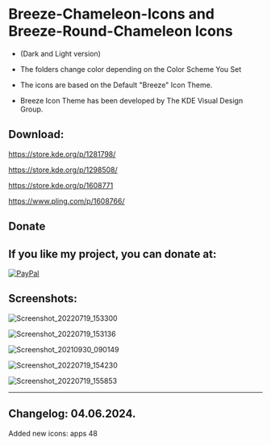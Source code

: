 # Breeze-Chameleon-Icons and Breeze-Round-Chameleon Icons
- (Dark and Light version)

- The folders change color depending on the Color Scheme You Set

- The icons are based on the Default "Breeze" Icon Theme.

- Breeze Icon Theme has been developed by The KDE Visual Design Group.

Download:
----------

https://store.kde.org/p/1281798/

https://store.kde.org/p/1298508/

https://store.kde.org/p/1608771

https://www.pling.com/p/1608766/


<html>
  <head>
    <meta charset="utf-8" />
  </head>
  <body>
    <h2>Donate</h2>
    <h2>If you like my project, you can donate at:</h2>
    <a href="https://www.paypal.com/paypalme/VesnaLazic">
    <img src="PayPal.png" alt="PayPal" />
    </a>
  </body>
</html>



Screenshots:
------------

![Screenshot_20220719_153300](https://user-images.githubusercontent.com/45247573/210135674-994ef61a-0151-4d1b-a52b-ce044f909dba.png)

![Screenshot_20220719_153136](https://user-images.githubusercontent.com/45247573/210135688-216c7e57-20d3-44d1-a8c0-a60dbd280d0b.png)

![Screenshot_20210930_090149](https://user-images.githubusercontent.com/45247573/210135698-fa5557f9-a4b0-41c2-8025-054e20af1d1b.jpg)

![Screenshot_20220719_154230](https://user-images.githubusercontent.com/45247573/210135736-01fa6d52-9b8f-4d49-961b-7b2467bb2a4d.png)

![Screenshot_20220719_155853](https://user-images.githubusercontent.com/45247573/210135759-fed2d1d5-23b1-402a-961e-8f99bec44839.png)

______________________________________________________________________________________________________________________________________


Changelog: 04.06.2024.
----------------------

Added new icons: apps 48



